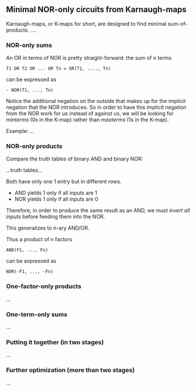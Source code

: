 ## Minimal NOR-only circuits from Karnaugh-maps
Karnaugh-maps, or K-maps for short, are designed to find minimal sum-of-products.
....

### NOR-only sums
An OR in terms of NOR is pretty straight-forward: the sum of n terms

    T1 OR T2 OR ... OR Tn = OR(T1, ...., Tn)

can be expressed as

    - NOR(T1, ..., Tn)

Notice the additional negation on the outside that makes up for the implicit negation that the NOR introduces.
So in order to have this implicit negation from the NOR work for us instead of against us, we will be looking
for *minterms* (0s in the K-map) rather than *maxterms* (1s in the K-map).

Example: ...


### NOR-only products
Compare the truth tables of binary AND and binary NOR:

...truth tables...

Both have only one 1 entry but in different rows.
- AND yields 1 only if all inputs are 1
- NOR yields 1 only if all inputs are 0

Therefore, in order to produce the same result as an AND, we must *invert all inputs* before feeding them into the NOR.

This generalizes to n-ary AND/OR.

Thus a product of n factors
    
    AND(F1, ..., Fn)
    
can be expressed as
  
    NOR(-F1, ..., -Fn)



### One-factor-only products
...

### One-term-only sums
...

### Putting it together (in two stages)
...

### Further optimization (more than two stages)
...
